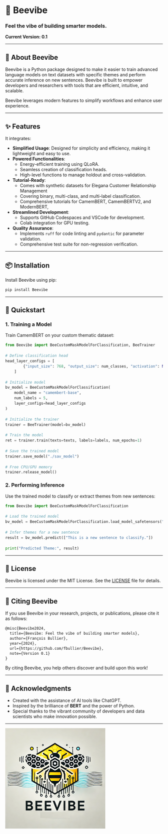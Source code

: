 # 🐝 Beevibe

### **Feel the vibe of building smarter models.**

**Current Version: 0.1**

---

## 🐝 **About Beevibe**
Beevibe is a Python package designed to make it easier to train advanced language models on text datasets with specific themes and perform accurate inference on new sentences. Beevibe is built to empower developers and researchers with tools that are efficient, intuitive, and scalable.

Beevibe leverages modern features to simplify workflows and enhance user experience. 

---

## ✨ **Features**

It integrates:

- **Simplified Usage**: Designed for simplicity and efficiency, making it lightweight and easy to use.
- **Powered Functionalities**:
  - Energy-efficient training using QLoRA.
  - Seamless creation of classification heads.
  - High-level functions to manage holdout and cross-validation.
- **Tutorial-Ready**: 
  - Comes with synthetic datasets for Elegana Customer Relationship Management 
  - Covering binary, multi-class, and multi-label classification.
  - Comprehensive tutorials for CamemBERT, CamemBERTV2, and ModernBERT, 
- **Streamlined Development**:
  - Supports GitHub Codespaces and VSCode for development.
  - Colab integration for GPU testing.
- **Quality Assurance**:
  - Implements `ruff` for code linting and `pydantic` for parameter validation.
  - Comprehensive test suite for non-regression verification.

---

## 📦 **Installation**

Install Beevibe using pip:

```bash
pip install Beevibe
```

---

## 🚀 **Quickstart**

### **1. Training a Model**
Train CamemBERT on your custom thematic dataset:

```python
from Beevibe import BeeCustomMaskModelForClassification, BeeTrainer

# Define classification head
head_layer_configs = [
        {"input_size": 768, "output_size": num_classes, "activation": None},
    ]

# Initialize model
bv_model = BeeCustomMaskModelForClassification(
    model_name = "camembert-base",
    num_labels = 5,
    layer_configs=head_layer_configs
)

# Initialize the trainer
trainer = BeeTrainer(model=bv_model)

# Train the model
ret = trainer.train(texts=texts, labels=labels, num_epochs=1)

# Save the trained model
trainer.save_model("./sav_model")

# Free CPU/GPU memory
trainer.release_model()

```

### **2. Performing Inference**
Use the trained model to classify or extract themes from new sentences:

```python
from Beevibe import BeeCustomMaskModelForClassification

# Load the trained model
bv_model = BeeCustomMaskModelForClassification.load_model_safetensors("./sav_model")

# Infer themes for a new sentence
result = bv_model.predict(["This is a new sentence to classify."])

print("Predicted Theme:", result)
```

---

## 📜 **License**

Beevibe is licensed under the MIT License. See the [LICENSE](LICENSE) file for details.

---

## 📖 **Citing Beevibe**

If you use Beevibe in your research, projects, or publications, please cite it as follows:

```
@misc{Beevibe2024,
  title={Beevibe: Feel the vibe of building smarter models},
  author={François Bullier},
  year={2024},
  url={https://github.com/fbullier/Beevibe},
  note={Version 0.1}
}
```

By citing Beevibe, you help others discover and build upon this work!

---

## 🌟 **Acknowledgments**
- Created with the assistance of AI tools like ChatGPT.
- Inspired by the brilliance of **BERT** and the power of Python.
- Special thanks to the vibrant community of developers and data scientists who make innovation possible.

---

![Beevibe Logo](logo.png)
